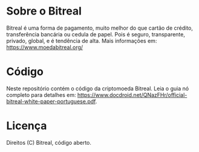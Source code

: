 # Sobre o Bitreal
Bitreal é uma forma de pagamento, muito melhor do que cartão de crédito, transferência bancária ou cedula de papel. Pois é seguro, transparente, privado, global, e é tendência de alta. 
Mais informações em: https://www.moedabitreal.org/

# Código

Neste repositório contém o código da criptomoeda Bitreal.
Leia o guia nó completo para detalhes em: https://www.docdroid.net/QNazFHr/official-bitreal-white-paper-portuguese.pdf. 

# Licença
Direitos (C) Bitreal, código aberto.
